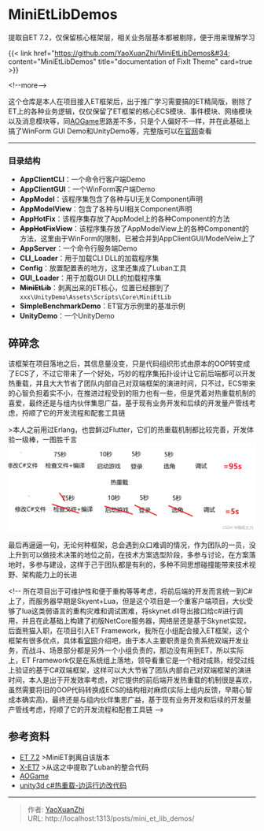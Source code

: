 # MiniEtLibDemos


提取自ET 7.2，仅保留核心框架层，相关业务层基本都被剔除，便于用来理解学习

{{&lt; link href=&#34;https://github.com/YaoXuanZhi/MiniEtLibDemos&#34; content=&#34;MiniEtLibDemos&#34; title=&#34;documentation of FixIt Theme&#34; card=true &gt;}}

&lt;!--more--&gt;

这个仓库是本人在项目接入ET框架后，出于推广学习需要搞的ET精简版，剔除了ET上的各种业务逻辑，仅仅保留了ET框架的核心ECS模块、事件模块、网络模块以及消息模块等，同[AOGame](https://github.com/m969/AOGame)思路差不多，只是个人偏好不一样，并在此基础上搞了WinForm GUI Demo和UnityDemo等，完整版可以在[官网](https://github.com/egametang/ET)查看

---

### 目录结构
 - **AppClientCLI**：一个命令行客户端Demo
 - **AppClientGUI**：一个WinForm客户端Demo
 - **AppModel**：该程序集包含了各种与UI无关Component声明
 - **AppModelView**：包含了各种与UI相关Component声明
 - **AppHotFix**：该程序集存放了AppModel上的各种Component的方法
 - ~~**AppHotFixView**~~：该程序集存放了AppModelView上的各种Component的方法，这里由于WinForm的限制，已被合并到AppClientGUI/ModelVeiw上了
 - **AppServer**：一个命令行服务端Demo
 - **CLI_Loader**：用于加载CLI DLL的加载程序集
 - **Config**：放置配置表的地方，这里还集成了Luban工具
 - **GUI_Loader**：用于加载GUI DLL的加载程序集
 - ~~**MiniEtLib**~~：剥离出来的ET核心，位置已经挪到了`xxx\UnityDemo\Assets\Scripts\Core\MiniEtLib`
 - **SimpleBenchmarkDemo**：ET官方示例里的基准示例
 - **UnityDemo**：一个UnityDemo

## 碎碎念
该框架在项目落地之后，其信息量没变，只是代码组织形式由原本的OOP转变成了ECS了，不过它带来了一个好处，巧妙的程序集拓扑设计让它前后端都可以开发热重载，并且大大节省了团队内部自己对双端框架的演进时间，只不过，ECS带来的心智负担着实不小，在推进过程受到的阻力也有一些，但是凭着对热重载机制的喜爱，最终还是与组内伙伴集思广益，基于现有业务开发和后续的开发量产管线考虑，捋顺了它的开发流程和配套工具链

&gt;本人之前用过Erlang，也尝鲜过Flutter，它们的热重载机制都比较完善，开发体验一级棒，一图胜千言
![](/assets/2024-09-04/1725423344848.png)

最后再逼逼一句，无论何种框架，总会遇到众口难调的情况，作为团队的一员，没上升到可以做技术决策的地位之前，在技术方案选型阶段，多参与讨论，在方案落地时，多参与建设，这样于己于团队都是有利的，多种不同思想碰撞能带来技术视野、架构能力上的长进

&lt;!-- 所在项目出于可维护性和便于重构等等考虑，将前后端的开发而言统一到C#上了，而服务器早期是Skyent&#43;Lua，但是这个项目是一个重客户端项目，大伙受够了lua这类弱语言的重构灾难和调试困难，将skynet.dll导出接口给c#进行调用，并且在此基础上构建了初版NetCore服务器，网络层还是基于Skynet实现，后面熊猫入职，在项目引入ET Framework，我所在小组配合接入ET框架，这个框架有很多优点，具体看[官网](https://github.com/egametang/ET)介绍吧，由于本人主要职责是负责系统双端开发业务，而战斗、场景部分都是另外一个小组负责的，那边没有用到ET，所以实际上，ET Framework仅是在系统组上落地，领导看重它是一个相对成熟，经受过线上验证的基于C#双端框架，这样可以大大节省了团队内部自己对双端框架的演进时间，本人是出于开发效率考虑，对它提供的前后端开发热重载的机制很是喜欢，虽然需要将旧的OOP代码转换成ECS的结构相对麻烦(实际上组内反馈，早期心智成本确实高)，最终还是与组内伙伴集思广益，基于现有业务开发和后续的开发量产管线考虑，捋顺了它的开发流程和配套工具链 --&gt;

## 参考资料
 - [ET 7.2](https://github.com/egametang/ET/tree/release7.2)
   &gt;MiniET剥离自该版本
 - [X-ET7](https://github.com/IcePower/X-ET7)
   &gt;从这之中提取了Luban的整合代码
 - [AOGame](https://github.com/m969/AOGame)
 - [unity3d c#热重载-边运行边改代码](https://blog.csdn.net/koljy111/article/details/122162110)


---

> 作者: [YaoXuanZhi](https://github.com/YaoXuanZhi)  
> URL: http://localhost:1313/posts/mini_et_lib_demos/  

